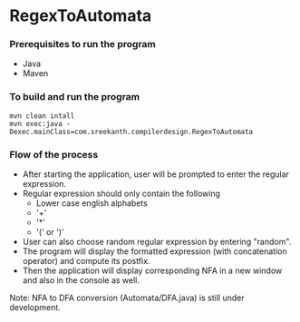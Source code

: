 # RegexToAutomata

### Prerequisites to run the program
- Java
- Maven

### To build and run the program
```
mvn clean intall
mvn exec:java -Dexec.mainClass=com.sreekanth.compilerdesign.RegexToAutomata
```

### Flow of the process
- After starting the application, user will be prompted to enter the regular expression.
- Regular expression should only contain the following
  - Lower case english alphabets
  - '+'
  - '*'
  - '(' or ')'
- User can also choose random regular expression by entering "random".
- The program will display the formatted expression (with concatenation operator) and compute its postfix.
- Then the application will display corresponding NFA in a new window and also in the console as well.


Note: 
NFA to DFA conversion (Automata/DFA.java) is still under development.